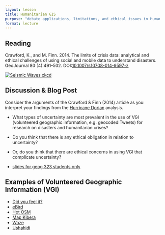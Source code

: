 ```yaml
---
layout: lesson
title: Humanitarian GIS
purpose: "debate applications, limitations, and ethical issues in Humanitarian GIS"
format: lecture
---
```


## Reading

Crawford, K., and M. Finn. 2014. The limits of crisis data: analytical and ethical challenges of using social and mobile data to understand disasters. GeoJournal 80 (4):491–502. DOI:[10.1007/s10708-014-9597-z](https://10.1007/s10708-014-9597-z)

[![Seismic Waves xkcd](https://imgs.xkcd.com/comics/seismic_waves.png)](https://xkcd.com/723/)

## Discussion & Blog Post

Consider the arguments of the Crawford & Finn (2014) article as you interpret your findings from the [Hurricane Dorian](/2021-11-11-tiwtter-hurricane) analysis.

- What types of uncertainty are most prevalent in the use of VGI (volunteered geographic information, e.g. geocoded Tweets) for research on disasters and humanitarian crises?
- Do you think that there is any ethical obligation in relation to uncertainty?
- Or, do you think that there are ethical concerns in using VGI that complicate uncertainty?

- [slides for geog 323 students only](https://github.com/GIS4DEV/literature/blob/master/twitter.pdf)

## Examples of Volunteered Geographic Information (VGI)

- [Did you feel it?](https://earthquake.usgs.gov/data/dyfi/)
- [eBird](https://ebird.org/hotspots)
- [Hot OSM](https://www.hotosm.org/)
- [Map Kibera](https://mapkibera.org/)
- [Waze](https://www.waze.com/)
- [Ushahidi](https://www.ushahidi.com/)
